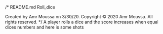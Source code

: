 /* 
  README.md
  Roll_dice

  Created by Amr Moussa on 3/30/20.
  Copyright © 2020 Amr Moussa. All rights reserved.
*/
A player  rolls a dice and  the score increases when equal dices numbers
and here is some shots

